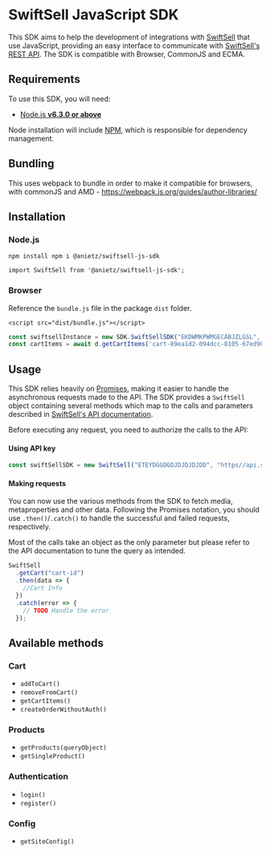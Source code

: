 # SwiftSell JavaScript SDK

This SDK aims to help the development of integrations with
[SwiftSell](https://www.SwiftSell.shop) that use JavaScript, providing an easy
interface to communicate with
[SwiftSell's REST API](https://api.SwiftSell.shop/docs/).
The SDK is compatible with Browser, CommonJS and ECMA.

## Requirements

To use this SDK, you will need:

- [Node.js **v6.3.0 or above**](https://nodejs.org/)

Node installation will include [NPM](https://www.npmjs.com/), which is
responsible for dependency management.

## Bundling

This uses webpack to bundle in order to make it compatible for browsers, with commonJS and AMD - <https://webpack.js.org/guides/author-libraries/>

## Installation

### Node.js

`npm install npm i @anietz/swiftsell-js-sdk`

`import SwiftSell from '@anietz/swiftsell-js-sdk';`

### Browser

Reference the `bundle.js` file in the package `dist` folder.

`<script src="dist/bundle.js"></script>`

```js
const swiftsellInstance = new SDK.SwiftSellSDK("EKDWMKPWMGECABJZLGSL", "https://api.swiftsell.shop/api");
const cartItems = await d.getCartItems('cart-89ea1d2-094dcc-8105-67ed90bf155b');
```

## Usage

This SDK relies heavily on [Promises](https://developers.google.com/web/fundamentals/getting-started/primers/promises),
making it easier to handle the asynchronous requests made to the API. The SDK
provides a `SwiftSell` object containing several methods which map to the
calls and parameters described in
[SwiftSell's API documentation](http://api.swiftSell.shop/docs).

Before executing any request, you need to authorize the calls to the API:

#### Using API key

```js
const swiftSellSDK = new SwiftSell("ETEYDGGDGDJDJDJDJDD", "https//api.swiftSell.shop");
```

#### Making requests

You can now use the various methods from the SDK to fetch media, metaproperties
and other data. Following the Promises notation, you should use
`.then()`/`.catch()` to handle the successful and failed requests,
respectively.

Most of the calls take an object as the only parameter but please refer to the
API documentation to tune the query as intended.

```js
SwiftSell
  .getCart("cart-id")
  .then(data => {
    //Cart Info
  })
  .catch(error => {
    // TODO Handle the error
  });
```

## Available methods

### Cart

- `addToCart()`
- `removeFromCart()`
- `getCartItems()`
- `createOrderWithoutAuth()`

### Products

- `getProducts(queryObject)`
- `getSingleProduct()`

### Authentication

- `login()`
- `register()`

### Config

- `getSiteConfig()`
